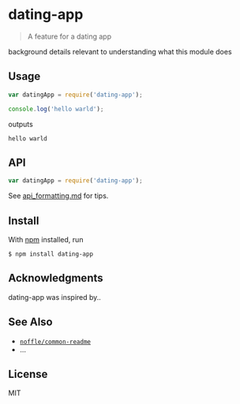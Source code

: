 # dating-app

> A feature for a dating app

background details relevant to understanding what this module does

## Usage

```js
var datingApp = require('dating-app');

console.log('hello warld');
```

outputs

```
hello warld
```

## API

```js
var datingApp = require('dating-app');
```

See [api_formatting.md](api_formatting.md) for tips.

## Install

With [npm](https://npmjs.org/) installed, run

```
$ npm install dating-app
```

## Acknowledgments

dating-app was inspired by..

## See Also

- [`noffle/common-readme`](https://github.com/noffle/common-readme)
- ...

## License

MIT
